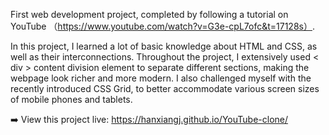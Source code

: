 First web development project, completed by following a tutorial on YouTube （https://www.youtube.com/watch?v=G3e-cpL7ofc&t=17128s）. 

In this project, I learned a lot of basic knowledge about HTML and CSS, as well as their interconnections. 
Throughout the project, I extensively used < div > content division element to separate different sections, making the webpage look richer and more modern. 
I also challenged myself with the recently introduced CSS Grid, to better accommodate various screen sizes of mobile phones and tablets.

➡️ View this project live: https://hanxiangj.github.io/YouTube-clone/

